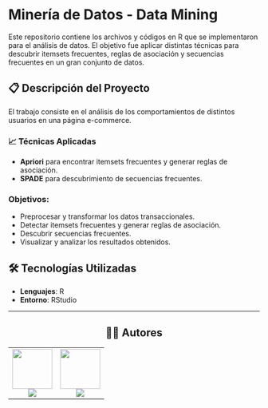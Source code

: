 # Minería de Datos - Data Mining
Este repositorio contiene los archivos y códigos en R que se implementaron para el análisis de datos. El objetivo fue aplicar distintas técnicas para descubrir itemsets frecuentes, reglas de asociación y secuencias frecuentes en un gran conjunto de datos.

## 📋 Descripción del Proyecto
El trabajo consiste en el análisis de los comportamientos de distintos usuarios en una página e-commerce.

### 📈 Técnicas Aplicadas
- **Apriori** para encontrar itemsets frecuentes y generar reglas de asociación.
- **SPADE** para descubrimiento de secuencias frecuentes.

### Objetivos:
- Preprocesar y transformar los datos transaccionales.
- Detectar itemsets frecuentes y generar reglas de asociación.
- Descubrir secuencias frecuentes.
- Visualizar y analizar los resultados obtenidos.

## 🛠️ Tecnologías Utilizadas
- **Lenguajes**: R
- **Entorno**: RStudio

</details>

---
<div align="center">
<h2 align="center">👨‍💻 Autores</h2>
<p align="center">
  <table>
    <tr>
      <td align="center">
        <a href="https://www.linkedin.com/in/axelescalante0/" target="_blank">
          <img src="https://avatars.githubusercontent.com/u/141271318" width="80" height="80" /><br>
          <img src="https://img.shields.io/badge/LinkedIn-Escalante%20Axel-0A66C2?style=sociale&logo=linkedin" />
        </a>
      </td>
      <td align="center">
        <a href="https://www.linkedin.com/in/ayrton-milessi-90ab91327/" target="_blank">
          <img src="https://avatars.githubusercontent.com/u/141248568?s=80" width="80" height="80" /><br>
          <img src="https://img.shields.io/badge/LinkedIn-Milessi%20Ayrton-0A66C2?style=sociale&logo=linkedin" />
        </a>
      </td>
    </tr>
  </table>
</p>
</div>
